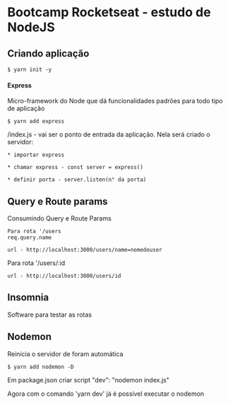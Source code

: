 # Bootcamp Rocketseat - estudo de NodeJS

## Criando aplicação

    $ yarn init -y

#### Express

Micro-framework do Node que dá funcionalidades padrões para todo tipo de aplicação

    $ yarn add express

/index.js - vai ser o ponto de entrada da aplicação. Nela será criado o servidor:

    * importar express

    * chamar express - const server = express()

    * definir porta - server.listen(n° da porta)

## Query e Route params

Consumindo Query e Route Params

    Para rota '/users
    req.query.name

    url - http://localhost:3000/users/name=nomedouser

Para rota '/users/:id

    url - http://localhost:3000/users/id

## Insomnia

Software para testar as rotas

## Nodemon

Reinicia o servidor de foram automática

    $ yarn add nodemon -D

Em package.json criar script "dev": "nodemon index.js"

Agora com o comando 'yarn dev' já é possível executar o nodemon
